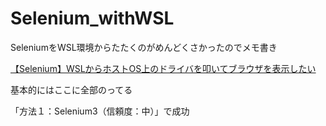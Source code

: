 # Selenium_withWSL

SeleniumをWSL環境からたたくのがめんどくさかったのでメモ書き

[【Selenium】WSLからホストOS上のドライバを叩いてブラウザを表示したい](https://qiita.com/yagaodekawasu/items/cbdb00eb085d056e92f0)

基本的にはここに全部のってる

「方法１：Selenium3（信頼度：中）」で成功